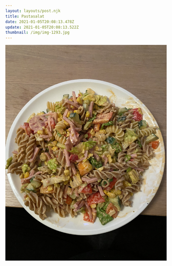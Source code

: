```yaml
---
layout: layouts/post.njk
title: Pastasalat
date: 2021-01-05T20:08:13.478Z
update: 2021-01-05T20:08:13.522Z
thumbnail: /img/img-1293.jpg
---
```

![](/img/img-1293.jpg)